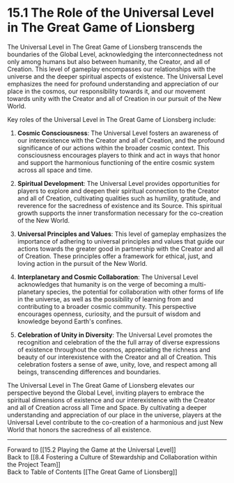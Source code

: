 # 15.1 The Role of the Universal Level in The Great Game of Lionsberg

The Universal Level in The Great Game of Lionsberg transcends the boundaries of the Global Level, acknowledging the interconnectedness not only among humans but also between humanity, the Creator, and all of Creation. This level of gameplay encompasses our relationships with the universe and the deeper spiritual aspects of existence. The Universal Level emphasizes the need for profound understanding and appreciation of our place in the cosmos, our responsibility towards it, and our movement towards unity with the Creator and all of Creation in our pursuit of the New World.

Key roles of the Universal Level in The Great Game of Lionsberg include:

1.  **Cosmic Consciousness**: The Universal Level fosters an awareness of our interexistence with the Creator and all of Creation, and the profound significance of our actions within the broader cosmic context. This consciousness encourages players to think and act in ways that honor and support the harmonious functioning of the entire cosmic system across all space and time.
    
2.  **Spiritual Development**: The Universal Level provides opportunities for players to explore and deepen their spiritual connection to the Creator and all of Creation, cultivating qualities such as humility, gratitude, and reverence for the sacredness of existence and its Source. This spiritual growth supports the inner transformation necessary for the co-creation of the New World.
    
3.  **Universal Principles and Values**: This level of gameplay emphasizes the importance of adhering to universal principles and values that guide our actions towards the greater good in partnership with the Creator and all of Creation. These principles offer a framework for ethical, just, and loving action in the pursuit of the New World.
    
4.  **Interplanetary and Cosmic Collaboration**: The Universal Level acknowledges that humanity is on the verge of becoming a multi-planetary species, the potential for collaboration with other forms of life in the universe, as well as the possibility of learning from and contributing to a broader cosmic community. This perspective encourages openness, curiosity, and the pursuit of wisdom and knowledge beyond Earth's confines.
    
5.  **Celebration of Unity in Diversity**: The Universal Level promotes the recognition and celebration of the the full array of diverse expressions of existence throughout the cosmos, appreciating the richness and beauty of our interexistence with the Creator and all of Creation. This celebration fosters a sense of awe, unity, love, and respect among all beings, transcending differences and boundaries.
    

The Universal Level in The Great Game of Lionsberg elevates our perspective beyond the Global Level, inviting players to embrace the spiritual dimensions of existence and our interexistence with the Creator and all of Creation across all Time and Space. By cultivating a deeper understanding and appreciation of our place in the universe, players at the Universal Level contribute to the co-creation of a harmonious and just New World that honors the sacredness of all existence.

____

Forward to [[15.2 Playing the Game at the Universal Level]]    
Back to [[8.4 Fostering a Culture of Stewardship and Collaboration within the Project Team]]  
Back to Table of Contents [[The Great Game of Lionsberg]]  